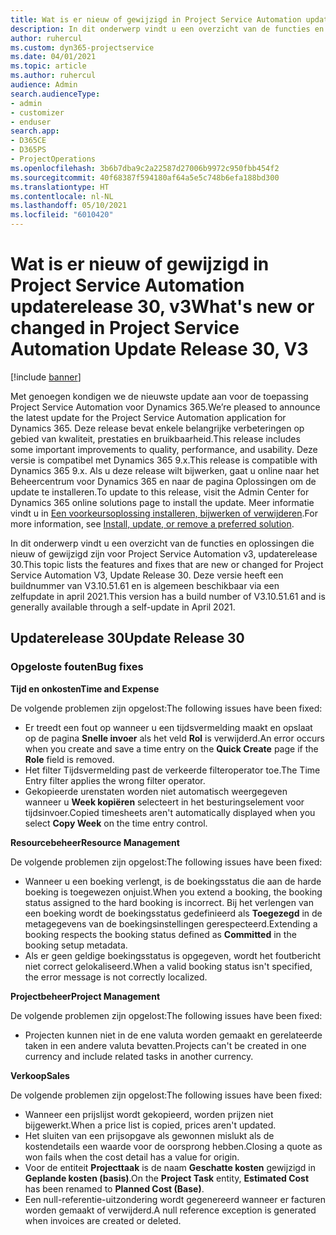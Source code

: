 ```yaml
---
title: Wat is er nieuw of gewijzigd in Project Service Automation updaterelease 30, v3
description: In dit onderwerp vindt u een overzicht van de functies en oplossingen die beschikbaar zijn voor Project Service Automation updaterelease 30, v3.
author: ruhercul
ms.custom: dyn365-projectservice
ms.date: 04/01/2021
ms.topic: article
ms.author: ruhercul
audience: Admin
search.audienceType:
- admin
- customizer
- enduser
search.app:
- D365CE
- D365PS
- ProjectOperations
ms.openlocfilehash: 3b6b7dba9c2a22587d27006b9972c950fbb454f2
ms.sourcegitcommit: 40f68387f594180af64a5e5c748b6efa188bd300
ms.translationtype: HT
ms.contentlocale: nl-NL
ms.lasthandoff: 05/10/2021
ms.locfileid: "6010420"
---
```

# <a name="whats-new-or-changed-in-project-service-automation-update-release-30-v3"></a><span data-ttu-id="bbd63-103">Wat is er nieuw of gewijzigd in Project Service Automation updaterelease 30, v3</span><span class="sxs-lookup"><span data-stu-id="bbd63-103">What's new or changed in Project Service Automation Update Release 30, V3</span></span>

[!include [banner](../includes/psa-now-project-operations.md)]

<span data-ttu-id="bbd63-104">Met genoegen kondigen we de nieuwste update aan voor de toepassing Project Service Automation voor Dynamics 365.</span><span class="sxs-lookup"><span data-stu-id="bbd63-104">We’re pleased to announce the latest update for the Project Service Automation application for Dynamics 365.</span></span> <span data-ttu-id="bbd63-105">Deze release bevat enkele belangrijke verbeteringen op gebied van kwaliteit, prestaties en bruikbaarheid.</span><span class="sxs-lookup"><span data-stu-id="bbd63-105">This release includes some important improvements to quality, performance, and usability.</span></span> <span data-ttu-id="bbd63-106">Deze versie is compatibel met Dynamics 365 9.x.</span><span class="sxs-lookup"><span data-stu-id="bbd63-106">This release is compatible with Dynamics 365 9.x.</span></span> <span data-ttu-id="bbd63-107">Als u deze release wilt bijwerken, gaat u online naar het Beheercentrum voor Dynamics 365 en naar de pagina Oplossingen om de update te installeren.</span><span class="sxs-lookup"><span data-stu-id="bbd63-107">To update to this release, visit the Admin Center for Dynamics 365 online solutions page to install the update.</span></span> <span data-ttu-id="bbd63-108">Meer informatie vindt u in [Een voorkeursoplossing installeren, bijwerken of verwijderen](/power-platform/admin/install-remove-preferred-solution.md).</span><span class="sxs-lookup"><span data-stu-id="bbd63-108">For more information, see [Install, update, or remove a preferred solution](/power-platform/admin/install-remove-preferred-solution.md).</span></span>

<span data-ttu-id="bbd63-109">In dit onderwerp vindt u een overzicht van de functies en oplossingen die nieuw of gewijzigd zijn voor Project Service Automation v3, updaterelease 30.</span><span class="sxs-lookup"><span data-stu-id="bbd63-109">This topic lists the features and fixes that are new or changed for Project Service Automation V3, Update Release 30.</span></span> <span data-ttu-id="bbd63-110">Deze versie heeft een buildnummer van V3.10.51.61 en is algemeen beschikbaar via een zelfupdate in april 2021.</span><span class="sxs-lookup"><span data-stu-id="bbd63-110">This version has a build number of V3.10.51.61 and is generally available through a self-update in April 2021.</span></span>

## <a name="update-release-30"></a><span data-ttu-id="bbd63-111">Updaterelease 30</span><span class="sxs-lookup"><span data-stu-id="bbd63-111">Update Release 30</span></span>

### <a name="bug-fixes"></a><span data-ttu-id="bbd63-112">Opgeloste fouten</span><span class="sxs-lookup"><span data-stu-id="bbd63-112">Bug fixes</span></span>

<span data-ttu-id="bbd63-113">**Tijd en onkosten**</span><span class="sxs-lookup"><span data-stu-id="bbd63-113">**Time and Expense**</span></span>

<span data-ttu-id="bbd63-114">De volgende problemen zijn opgelost:</span><span class="sxs-lookup"><span data-stu-id="bbd63-114">The following issues have been fixed:</span></span>

- <span data-ttu-id="bbd63-115">Er treedt een fout op wanneer u een tijdsvermelding maakt en opslaat op de pagina **Snelle invoer** als het veld **Rol** is verwijderd.</span><span class="sxs-lookup"><span data-stu-id="bbd63-115">An error occurs when you create and save a time entry on the **Quick Create** page if the **Role** field is removed.</span></span>
- <span data-ttu-id="bbd63-116">Het filter Tijdsvermelding past de verkeerde filteroperator toe.</span><span class="sxs-lookup"><span data-stu-id="bbd63-116">The Time Entry filter applies the wrong filter operator.</span></span>
- <span data-ttu-id="bbd63-117">Gekopieerde urenstaten worden niet automatisch weergegeven wanneer u **Week kopiëren** selecteert in het besturingselement voor tijdsinvoer.</span><span class="sxs-lookup"><span data-stu-id="bbd63-117">Copied timesheets aren't automatically displayed when you select **Copy Week** on the time entry control.</span></span>

<span data-ttu-id="bbd63-118">**Resourcebeheer**</span><span class="sxs-lookup"><span data-stu-id="bbd63-118">**Resource Management**</span></span>

<span data-ttu-id="bbd63-119">De volgende problemen zijn opgelost:</span><span class="sxs-lookup"><span data-stu-id="bbd63-119">The following issues have been fixed:</span></span>

- <span data-ttu-id="bbd63-120">Wanneer u een boeking verlengt, is de boekingsstatus die aan de harde boeking is toegewezen onjuist.</span><span class="sxs-lookup"><span data-stu-id="bbd63-120">When you extend a booking, the booking status assigned to the hard booking is incorrect.</span></span> <span data-ttu-id="bbd63-121">Bij het verlengen van een boeking wordt de boekingsstatus gedefinieerd als **Toegezegd** in de metagegevens van de boekingsinstellingen gerespecteerd.</span><span class="sxs-lookup"><span data-stu-id="bbd63-121">Extending a booking respects the booking status defined as **Committed** in the booking setup metadata.</span></span>
- <span data-ttu-id="bbd63-122">Als er geen geldige boekingsstatus is opgegeven, wordt het foutbericht niet correct gelokaliseerd.</span><span class="sxs-lookup"><span data-stu-id="bbd63-122">When a valid booking status isn't specified, the error message is not correctly localized.</span></span>

<span data-ttu-id="bbd63-123">**Projectbeheer**</span><span class="sxs-lookup"><span data-stu-id="bbd63-123">**Project Management**</span></span>

<span data-ttu-id="bbd63-124">De volgende problemen zijn opgelost:</span><span class="sxs-lookup"><span data-stu-id="bbd63-124">The following issues have been fixed:</span></span>

- <span data-ttu-id="bbd63-125">Projecten kunnen niet in de ene valuta worden gemaakt en gerelateerde taken in een andere valuta bevatten.</span><span class="sxs-lookup"><span data-stu-id="bbd63-125">Projects can't be created in one currency and include related tasks in another currency.</span></span>

<span data-ttu-id="bbd63-126">**Verkoop**</span><span class="sxs-lookup"><span data-stu-id="bbd63-126">**Sales**</span></span>

<span data-ttu-id="bbd63-127">De volgende problemen zijn opgelost:</span><span class="sxs-lookup"><span data-stu-id="bbd63-127">The following issues have been fixed:</span></span>

- <span data-ttu-id="bbd63-128">Wanneer een prijslijst wordt gekopieerd, worden prijzen niet bijgewerkt.</span><span class="sxs-lookup"><span data-stu-id="bbd63-128">When a price list is copied, prices aren't updated.</span></span>
- <span data-ttu-id="bbd63-129">Het sluiten van een prijsopgave als gewonnen mislukt als de kostendetails een waarde voor de oorsprong hebben.</span><span class="sxs-lookup"><span data-stu-id="bbd63-129">Closing a quote as won fails when the cost detail has a value for origin.</span></span>
- <span data-ttu-id="bbd63-130">Voor de entiteit **Projecttaak** is de naam **Geschatte kosten** gewijzigd in **Geplande kosten (basis)** ​.</span><span class="sxs-lookup"><span data-stu-id="bbd63-130">On the **Project Task** entity, **Estimated Cost** has been renamed to **Planned Cost (Base)**.</span></span>
- <span data-ttu-id="bbd63-131">Een null-referentie-uitzondering wordt gegenereerd wanneer er facturen worden gemaakt of verwijderd.</span><span class="sxs-lookup"><span data-stu-id="bbd63-131">A null reference exception is generated when invoices are created or deleted.</span></span>
